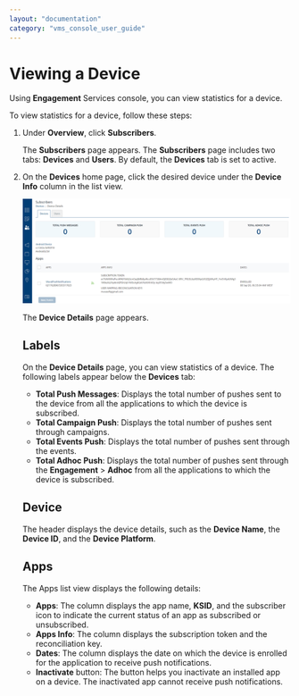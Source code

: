 ```yaml
---
layout: "documentation"
category: "vms_console_user_guide"
---
```

                           


Viewing a Device
================

Using **Engagement** Services console, you can view statistics for a device.

To view statistics for a device, follow these steps:

1.  Under **Overview**, click **Subscribers**.
    
    The **Subscribers** page appears. The **Subscribers** page includes two tabs: **Devices** and **Users**. By default, the **Devices** tab is set to active.
    
2.  On the **Devices** home page, click the desired device under the **Device Info** column in the list view.
    
    ![](../Resources/Images/Overview/Subscribers/Devices/viewdevice_600x283.png)
    
    The **Device Details** page appears.
    
    Labels
    ------
    
    On the **Device Details** page, you can view statistics of a device. The following labels appear below the **Devices** tab:
    
    *   **Total Push Messages**: Displays the total number of pushes sent to the device from all the applications to which the device is subscribed.
    *   **Total Campaign Push**: Displays the total number of pushes sent through campaigns.
    *   **Total Events Push**: Displays the total number of pushes sent through the events.
    *   **Total Adhoc Push**: Displays the total number of pushes sent through the **Engagement** > **Adhoc** from all the applications to which the device is subscribed.
    
    Device
    ------
    
    The header displays the device details, such as the **Device Name**, the **Device ID**, and the **Device Platform**.
    
    Apps
    ----
    
    The Apps list view displays the following details:
    
    *   **Apps**: The column displays the app name, **KSID**, and the subscriber icon to indicate the current status of an app as subscribed or unsubscribed.
    *   **Apps Info**: The column displays the subscription token and the reconciliation key.
    *   **Dates**: The column displays the date on which the device is enrolled for the application to receive push notifications.
    *   **Inactivate** button: The button helps you inactivate an installed app on a device. The inactivated app cannot receive push notifications.
